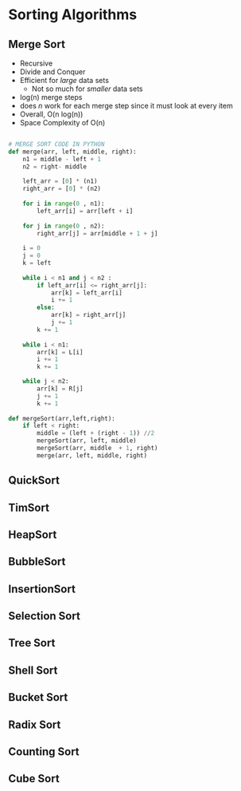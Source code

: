 # Sorting Algorithms

## Merge Sort
- Recursive
- Divide and Conquer
- Efficient for _large_ data sets
  - Not so much for _smaller_ data sets
- log(n) merge steps
- does _n_ work for each merge step since it must look at every item
- Overall, O(n log(n))
- Space Complexity of O(n)
```python

# MERGE SORT CODE IN PYTHON
def merge(arr, left, middle, right): 
    n1 = middle - left + 1
    n2 = right- middle 
  
    left_arr = [0] * (n1) 
    right_arr = [0] * (n2) 
  
    for i in range(0 , n1): 
        left_arr[i] = arr[left + i] 
  
    for j in range(0 , n2): 
        right_arr[j] = arr[middle + 1 + j] 
  
    i = 0
    j = 0
    k = left
  
    while i < n1 and j < n2 : 
        if left_arr[i] <= right_arr[j]: 
            arr[k] = left_arr[i] 
            i += 1
        else: 
            arr[k] = right_arr[j] 
            j += 1
        k += 1
  
    while i < n1: 
        arr[k] = L[i] 
        i += 1
        k += 1

    while j < n2: 
        arr[k] = R[j] 
        j += 1
        k += 1
  
def mergeSort(arr,left,right): 
    if left < right: 
        middle = (left + (right - 1)) //2
        mergeSort(arr, left, middle) 
        mergeSort(arr, middle  + 1, right) 
        merge(arr, left, middle, right) 
```

## QuickSort

## TimSort

## HeapSort

## BubbleSort

## InsertionSort

## Selection Sort

## Tree Sort

## Shell Sort

## Bucket Sort

## Radix Sort

## Counting Sort

## Cube Sort
